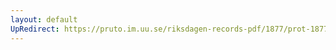```yaml
---
layout: default
UpRedirect: https://pruto.im.uu.se/riksdagen-records-pdf/1877/prot-1877--fk--002/prot-1877--fk--002_004.pdf
---
```

